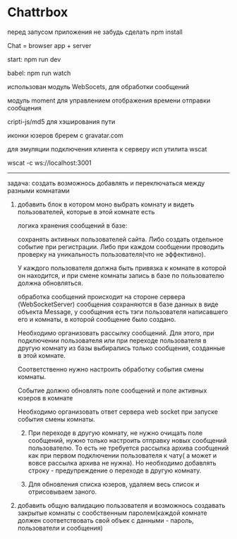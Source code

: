 # Chattrbox

перед запусом приложения не забудь сделать npm install

Chat  = browser app + server

start: npm run dev

babel: npm run watch


использован модуль WebSocets, для обработки сообщений

модуль moment для управлением отображения времени отправки сообщения

cripti-js/md5 для хэширования пути

иконки юзеров бререм с gravatar.com


для эмуляции подключения клиента к серверу исп утилита wscat

wscat -c ws://localhost:3001

____________________________________________


задача: создать возможнось добавлять и переключаться между разными комнатами

1. добавить блок в котором моно выбрать комнату и видеть пользователей, которые в этой комнате есть

   логика хранения сообщений в базе:

   сохранять активных пользователей сайта. Либо создать отдельное событие при регистрации.
   Либо при каждом сообщении проводить проверку на уникальность пользователя(что не эффективно).

   У каждого пользователя должна быть привязка к комнате в которой он находится,
   и при смене комнаты запись в базе по пользователю должна обновляться.

   обработка сообщений происходит на стороне сервера (WebSocketServer)
   сообщения сохраняются в базе данных в виде объекта Message, у сообщения есть
   тэги пользователя написавшего его и комнаты, в которой сообщение было создано.

   Необходимо организовать рассылку сообщений. Для этого, при подключении пользователя
   или при переходе пользователя в другую комнату из базы выбирались только сообщения,
   созданные в этой комнате.

   Соответственно нужно настроить обработку события смены комнаты.

   Событие должно обновлять поле сообщений и поле активных юзеров в комнате

   Необходимо организовать ответ сервера web socket при запуске события смены комнаты.

   2. При переходе в другую комнату, не нужно очищать поле сообщений, нужно только настроить отправку новых сообщений пользователю. То есть не требуется рассылка архива сообщений как при первом подключении пользователя к чату( а может и вовсе рассылка архива не нужна). Но необходимо добавлять строку - предупреждение о переходе в другую комнату.

   3. Для обновления списка юзеров, удаляем весь список и отрисовываем заного.


4. добавить общую валидацию пользователя и возможнось создавать закрытые комнаты с сообственным паролем(каждой комнате должен соответствовать свой объек с данными - пароль, пользователи и сообщения)
